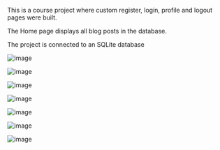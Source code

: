 This is a course project where custom register, login, profile and logout pages were built.

The Home page displays all blog posts in the database.

The project is connected to an SQLite database

![image](https://github.com/user-attachments/assets/68e12379-9fba-4be1-889c-7fe7a2b1327d)

![image](https://github.com/user-attachments/assets/662026ba-38f0-4ba0-bcae-addc7608d048)

![image](https://github.com/user-attachments/assets/bbe0acee-dc64-41ca-a215-e8af2aa39aa1)

![image](https://github.com/user-attachments/assets/0edeecdd-ef4f-4c34-9a07-1437c5e6da68)

![image](https://github.com/user-attachments/assets/7576354d-d2e4-47d1-8a36-45d1150c0412)

![image](https://github.com/user-attachments/assets/6ae19c46-52db-4986-99ef-2678aac3f412)

![image](https://github.com/user-attachments/assets/e4881238-ff81-4aaa-acbf-66a02a2774fb)
